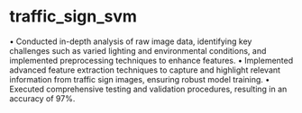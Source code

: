 # traffic_sign_svm

• Conducted in-depth analysis of raw image data, identifying key challenges such as varied lighting and environmental conditions, and
implemented preprocessing techniques to enhance features.
• Implemented advanced feature extraction techniques to capture and highlight relevant information from traffic sign images, ensuring robust
model training.
• Executed comprehensive testing and validation procedures, resulting in an accuracy of 97%.
